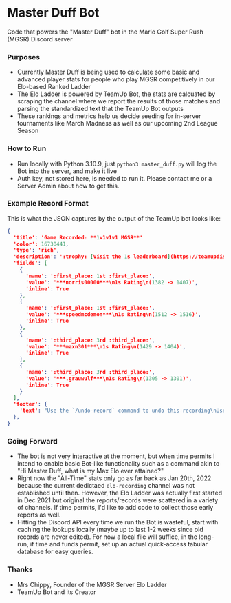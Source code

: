 # Master Duff Bot
Code that powers the "Master Duff" bot in the Mario Golf Super Rush (MGSR) Discord server

### Purposes
* Currently Master Duff is being used to calculate some basic and advanced player stats for people who play MGSR competitively in our Elo-based Ranked Ladder
* The Elo Ladder is powered by TeamUp Bot, the stats are calcuated by scraping the channel where we report the results of those matches and parsing the standardized text that the TeamUp Bot outputs
* These rankings and metrics help us decide seeding for in-server tournaments like March Madness as well as our upcoming 2nd League Season

### How to Run
* Run locally with Python 3.10.9, just `python3 master_duff.py` will log the Bot into the server, and make it live
* Auth key, not stored here, is needed to run it.  Please contact me or a Server Admin about how to get this.

### Example Record Format
This is what the JSON captures by the output of the TeamUp bot looks like:
```json
{
  'title': 'Game Recorded: **1v1v1v1 MGSR**'
  'color': 16730441,
  'type': 'rich',
  'description': ':trophy: [Visit the 1s leaderboard](https://teamupdiscord.com/leaderboard/server/812794920158363688/game/bWdzcg==/versus/1) :trophy:',
  'fields': [
    {
      'name': ':first_place: 1st :first_place:',
      'value': '***norris00000***\n1s Rating\n(1382 -> 1407)',
      'inline': True
    },
    {
      'name': ':first_place: 1st :first_place:',
      'value': '***speedmcdemon***\n1s Rating\n(1512 -> 1516)',
      'inline': True
    },
    {
      'name': ':third_place: 3rd :third_place:',
      'value': '***maxn301***\n1s Rating\n(1429 -> 1404)',
      'inline': True
    },
    {
      'name': ':third_place: 3rd :third_place:',
      'value': '***.grauwulf***\n1s Rating\n(1305 -> 1301)',
      'inline': True
    }
  ],
  'footer': {
    'text': "Use the `/undo-record` command to undo this recording\nUse the `/view reputation` command to view a player's feedback rating."
  },
}
```

### Going Forward
* The bot is not very interactive at the moment, but when time permits I intend to enable basic Bot-like functionality such as a command akin to "Hi Master Duff, what is my Max Elo ever attained?"
* Right now the "All-Time" stats only go as far back as Jan 20th, 2022 because the current dedictaed `elo-recording` channel was not established until then.  However, the Elo Ladder was actually first started in Dec 2021 but original the reports/records were scattered in a variety of channels.  If time permits, I'd like to add code to collect those early reports as well.
* Hitting the Discord API every time we run the Bot is wasteful, start with caching the lookups locally (maybe up to last 1-2 weeks since old records are never edited).  For now a local file will suffice, in the long-run, if time and funds permit, set up an actual quick-access tabular database for easy queries.

### Thanks
* Mrs Chippy, Founder of the MGSR Server Elo Ladder
* TeamUp Bot and its Creator
